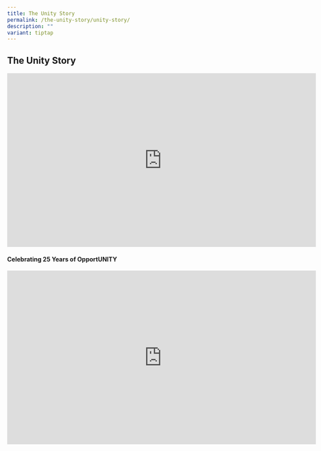 ```yaml
---
title: The Unity Story
permalink: /the-unity-story/unity-story/
description: ""
variant: tiptap
---
```

<h2>The Unity Story</h2>
<div class="iframe-wrapper">
<iframe height="405" width="720" allowfullscreen="true" frameborder="0" src="https://www.youtube.com/embed/_P_sdD1UlY8"></iframe>
</div>
<p></p>
<h4><strong>Celebrating 25 Years of OpportUNITY</strong></h4>
<div class="iframe-wrapper">
<iframe height="405" width="720" allowfullscreen="true" frameborder="0" src="https://www.youtube.com/embed/Cw51jRf381o?si=TPINeWiuhgk6Y_UH"></iframe>
</div>
<p></p>
